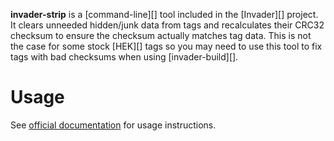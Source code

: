 **invader-strip** is a [command-line][] tool included in the [Invader][] project. It clears unneeded hidden/junk data from tags and recalculates their CRC32 checksum to ensure the checksum actually matches tag data. This is not the case for some stock [HEK][] tags so you may need to use this tool to fix tags with bad checksums when using [invader-build][].

# Usage
See [official documentation][docs] for usage instructions.

[docs]: https://github.com/SnowyMouse/invader#invader-strip
